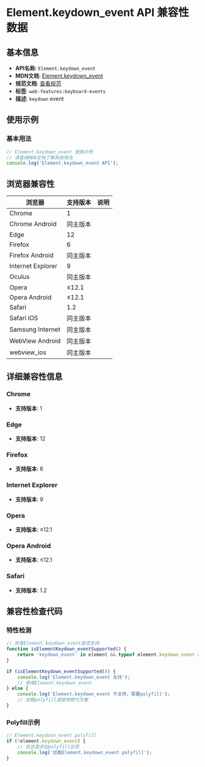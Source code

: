 # Element.keydown_event API 兼容性数据

## 基本信息

- **API名称**: `Element.keydown_event`
- **MDN文档**: [Element.keydown_event](https://developer.mozilla.org/docs/Web/API/Element/keydown_event)
- **规范文档**: [查看规范](https://w3c.github.io/uievents/#event-type-keydown,https://html.spec.whatwg.org/multipage/webappapis.html#handler-onkeydown)
- **标签**: `web-features:keyboard-events`
- **描述**: `keydown` event

## 使用示例

### 基本用法

```javascript
// Element.keydown_event 使用示例
// 请查阅MDN文档了解具体用法
console.log('Element.keydown_event API');
```

## 浏览器兼容性

| 浏览器 | 支持版本 | 说明 |
|--------|----------|------|
| Chrome | 1 |  |
| Chrome Android | 同主版本 |  |
| Edge | 12 |  |
| Firefox | 6 |  |
| Firefox Android | 同主版本 |  |
| Internet Explorer | 9 |  |
| Oculus | 同主版本 |  |
| Opera | ≤12.1 |  |
| Opera Android | ≤12.1 |  |
| Safari | 1.2 |  |
| Safari iOS | 同主版本 |  |
| Samsung Internet | 同主版本 |  |
| WebView Android | 同主版本 |  |
| webview_ios | 同主版本 |  |

## 详细兼容性信息

### Chrome

- **支持版本**: 1

### Edge

- **支持版本**: 12

### Firefox

- **支持版本**: 6

### Internet Explorer

- **支持版本**: 9

### Opera

- **支持版本**: ≤12.1

### Opera Android

- **支持版本**: ≤12.1

### Safari

- **支持版本**: 1.2

## 兼容性检查代码

### 特性检测

```javascript
// 检查Element.keydown_event是否支持
function isElementKeydown_eventSupported() {
    return 'keydown_event' in element && typeof element.keydown_event === 'function';
}

if (isElementKeydown_eventSupported()) {
    console.log('Element.keydown_event 支持');
    // 使用Element.keydown_event
} else {
    console.log('Element.keydown_event 不支持，需要polyfill');
    // 加载polyfill或使用替代方案
}
```

### Polyfill示例

```javascript
// Element.keydown_event polyfill
if (!element.keydown_event) {
    // 在这里添加polyfill实现
    console.log('加载Element.keydown_event polyfill');
}
```

